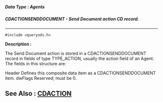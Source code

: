 ##### Data Type : Agents
##### CDACTIONSENDDOCUMENT - Send Document action CD record.
---
```
#include <queryods.h>
```
**Description :**

The Send Document action is stored in a CDACTIONSENDDOCUMENT record in fields 
of type TYPE_ACTION, usually the action field of an Agent.  The fields in this 
structure are:

Header   Defines this composite data item as a CDACTIONSENDDOCUMENT item.
dwFlags  Reserved;  must be 0.


**See Also :**
[CDACTION](/reference/Data/CDACTION)
---
